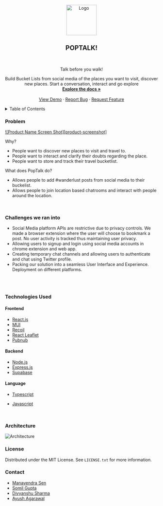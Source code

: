 <div id="top"></div>
<!--
*** Thanks for checking out the Best-README-Template. If you have a suggestion
*** that would make this better, please fork the repo and create a pull request
*** or simply open an issue with the tag "enhancement".
*** Don't forget to give the project a star!
*** Thanks again! Now go create something AMAZING! :D
-->

<!-- PROJECT SHIELDS -->
<!--
*** I'm using markdown "reference style" links for readability.
*** Reference links are enclosed in brackets [ ] instead of parentheses ( ).
*** See the bottom of this document for the declaration of the reference variables
*** for contributors-url, forks-url, etc. This is an optional, concise syntax you may use.
*** https://www.markdownguide.org/basic-syntax/#reference-style-links
-->


<!-- PROJECT LOGO -->
<br />
<div align="center">
  <a href="https://github.com/manavendrasen/poptalk">
    <img src="https://user-images.githubusercontent.com/44477212/162623423-5472eef0-2741-4f70-9465-d9e206c314c2.png" alt="Logo" width="100" height="100">
  </a>

  <h2 align="center">POPTALK!</h2>
  <br/>
  <p align="center">Talk before you walk!</p>

  <p align="center">
    Build Bucket Lists from social media of the places you want to visit, discover new places. Start a conversation, interact and go explore
    <br />
    <a href="https://github.com/manavendrasen/poptalk"><strong>Explore the docs »</strong></a>
    <br />
    <br />
    <a href="https://github.com/manavendrasen/poptalk">View Demo</a>
    ·
    <a href="https://github.com/manavendrasen/poptalk/issues">Report Bug</a>
    ·
    <a href="https://github.com/manavendrasen/poptalk/issues">Request Feature</a>
  </p>
</div>

<!-- TABLE OF CONTENTS -->
<details>
  <summary>Table of Contents</summary>
  <ol>
    <li>
      <a href="#problem">Problem</a>
    </li>
    <li><a  href="#challenges-we-ran-into">Challenges we ran into </a></li>
    <li><a href="#technologies-used">Technologies Used</a></li>
    <li><a href="#architecture">Architecture</a><li>
    <li><a href="#license">License</a></li>
    <li><a href="#contact">Contact</a></li>
  </ol>
</details>

<!-- ABOUT THE PROJECT -->

### Problem 

[![Product Name Screen Shot][product-screenshot]](https://example.com)

Why?

- People want to discover new places to visit and travel to.
- People want to interact and clarify their doubts regarding the place.
- People want to store and track their travel bucketlist.

What does PopTalk do?

 - Allows people to add #wanderlust posts from social media to their buckelist.
 - Allows people to join location based chatrooms and interact with people around the location.
  

<br/>


<!-- CHALLENGES -->

### Challenges we ran into 

   - Social Media platform APIs are restrictive due to privacy controls. We made a browser extension where the user will choose to bookmark a post. No user activity is tracked thus maintaining user privacy.
   - Allowing users to signup and login using social media accounts in chrome extension and web app.
   - Creating temporary chat channels and allowing users to authenticate and chat using Twitter profile.
   - Packing our solution into a seamless User Interface and Experience. Deployment on different platforms.
  
  

  <br/>
  <br/>


### Technologies Used


#### Frontend

- [React.js](https://reactjs.org/)
- [MUI](https://mui.com/)
- [Recoil](https://recoiljs.org/)
- [React Leaflet](https://react-leaflet.js.org/)
- [Pubnub](https://www.pubnub.com/)

#### Backend

- [Node.js](https://nodejs.org/en/)
- [Express.js](https://expressjs.com/)
- [Supabase](https://supabase.com/)
  
#### Language
- [Typescript](https://www.typescriptlang.org/)
- [Javascript](https://developer.mozilla.org/en-US/docs/Web/JavaScript)
  <br/>

  <br/>

### Architecture
![Architecture](https://user-images.githubusercontent.com/32746859/162618911-91f65ded-0262-42d2-82a1-7c53a0bafa2a.png)
<!-- LICENSE -->



### License

Distributed under the MIT License. See `LICENSE.txt` for more information.



<!-- CONTACT -->

### Contact

- [Manavendra Sen](https://www.linkedin.com/in/manavendrasen/)
- [Somil Gupta](https://www.linkedin.com/in/somil-gupta-142973195/)
- [Divyanshu Sharma](https://www.linkedin.com/in/d1vshar/)
- [Ayush Agarawal](https://www.linkedin.com/in/ayush-agrawal-86143a190)


